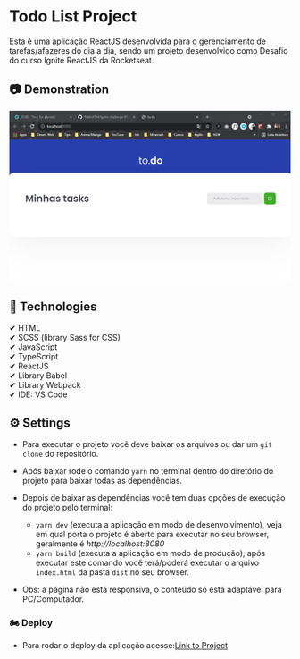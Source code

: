# Todo List Project
Esta é uma aplicação ReactJS desenvolvida para o gerenciamento de tarefas/afazeres do dia a dia, sendo um projeto desenvolvido como Desafio do curso Ignite ReactJS da Rocketseat.

## 📷 Demonstration
<img src="./src/assets/Demonstration-Todo_List-ReactJS.gif" alt="Imagem de Demostração">

## 🚀 Technologies
✔ HTML
<br>
✔ SCSS (library Sass for CSS)
<br>
✔ JavaScript
<br> 
✔ TypeScript
<br>
✔ ReactJS
<br>
✔ Library Babel
<br>
✔ Library Webpack
<br>
✔ IDE: VS Code

## ⚙ Settings
* Para executar o projeto você deve baixar os arquivos ou dar um `git clone` do repositório.
* Após baixar rode o comando `yarn` no terminal dentro do diretório do projeto para baixar todas as dependências.
* Depois de baixar as dependências você tem duas opções de execução do projeto pelo terminal:
    - `yarn dev` (executa a aplicação em modo de desenvolvimento), veja em qual porta o projeto é aberto para executar no seu browser, geralmente é _http://localhost:8080_
    - `yarn build` (executa a aplicação em modo de produção), após executar este comando você terá/poderá executar o arquivo `index.html` da pasta `dist` no seu browser.  

* Obs: a página não está responsiva, o conteúdo só está adaptável para PC/Computador.

### 🏍 Deploy
* Para rodar o deploy da aplicação acesse:<a href="https://react-todo-list-lake.vercel.app/" target="_blank">Link to Project</a> 
